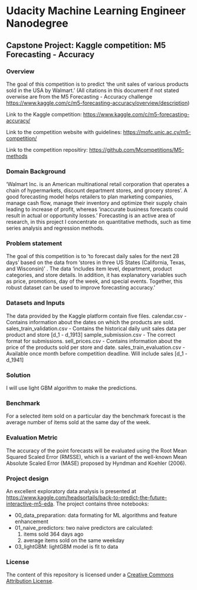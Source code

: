 # Udacity Machine Learning Engineer Nanodegree
## Capstone Project: Kaggle competition: M5 Forecasting - Accuracy

### Overview
The goal of this competition is to predict ‘the unit sales of various products sold in the USA by Walmart.’ (All citations in this document if not stated overwise are from the M5 Forecasting - Accuracy challenge https://www.kaggle.com/c/m5-forecasting-accuracy/overview/description) 


Link to the Kaggle competition: https://www.kaggle.com/c/m5-forecasting-accuracy/

Link to the competition website with guidelines: https://mofc.unic.ac.cy/m5-competition/

Link to the competition repositiry: https://github.com/Mcompetitions/M5-methods

### Domain Background
‘Walmart Inc. is an American multinational retail corporation that operates a chain of hypermarkets, discount department stores, and grocery stores’. A good forecasting model helps retailers to plan marketing companies, manage cash flow, manage their inventory and optimize their supply chain leading to increase of profit, whereas ‘inaccurate business forecasts could result in actual or opportunity losses.’  Forecasting is an active area of research, in this project I concentrate on quantitative methods, such as time series analysis and regression methods.  

### Problem statement
The goal of this competition is to ‘to forecast daily sales for the next 28 days’ based on the data from ‘stores in three US States (California, Texas, and Wisconsin)’ . The data ‘includes item level, department, product categories, and store details. In addition, it has explanatory variables such as price, promotions, day of the week, and special events. Together, this robust dataset can be used to improve forecasting accuracy.’

### Datasets and Inputs
The data provided by the Kaggle platform contain five files. 
calendar.csv - Contains information about the dates on which the products are sold.
sales_train_validation.csv - Contains the historical daily unit sales data per product and store [d_1 - d_1913]
sample_submission.csv - The correct format for submissions.
sell_prices.csv - Contains information about the price of the products sold per store and date.
sales_train_evaluation.csv - Available once month before competition deadline. Will include sales [d_1 - d_1941]

### Solution
I will use light GBM algorithm  to make the predictions.

### Benchmark
For a selected item  sold on a particular day the benchmark forecast is the average number of items sold at the same day of the week.

### Evaluation Metric
The accuracy of the point forecasts will be evaluated using the Root Mean Squared Scaled Error (RMSSE), which is a variant of the well-known Mean Absolute Scaled Error (MASE) proposed by Hyndman and Koehler (2006). 

### Project design
An excellent exploratory data analysis is presented at https://www.kaggle.com/headsortails/back-to-predict-the-future-interactive-m5-eda. 
The project contains three notebooks:
- 00_data_preparation: data formating for ML algorithms and feature enhancement 
- 01_naive_predictors: two naive predictors are calculated:
  1. items sold 364 days ago 
  2. average items sold on the same weekday
- 03_lightGBM: lightGBM model is fit to data

### License

The content of this repository is licensed under a [Creative Commons Attribution License](http://creativecommons.org/licenses/by/3.0/us/). 

